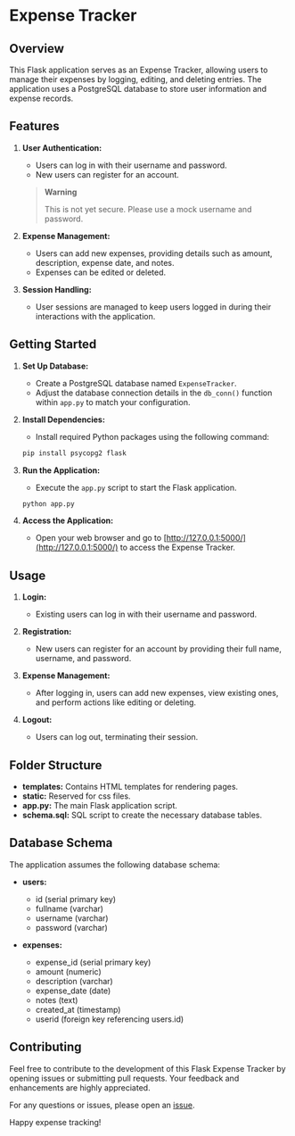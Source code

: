 # Expense Tracker

## Overview

This Flask application serves as an Expense Tracker, allowing users to manage their expenses by logging, editing, and deleting entries. The application uses a PostgreSQL database to store user information and expense records.

## Features

1. **User Authentication:**
    - Users can log in with their username and password.
    - New users can register for an account. 
	> **Warning**
	>
	> This is not yet secure. Please use a mock username and password.

2. **Expense Management:**
    - Users can add new expenses, providing details such as amount, description, expense date, and notes.
    - Expenses can be edited or deleted.

3. **Session Handling:**
    - User sessions are managed to keep users logged in during their interactions with the application.

## Getting Started

1. **Set Up Database:**
    - Create a PostgreSQL database named `ExpenseTracker`.
    - Adjust the database connection details in the `db_conn()` function within `app.py` to match your configuration.

2. **Install Dependencies:**
    - Install required Python packages using the following command:

    ```bash
    pip install psycopg2 flask
    ```

3. **Run the Application:**
    - Execute the `app.py` script to start the Flask application.

    ```bash
    python app.py
    ```

4. **Access the Application:**
    - Open your web browser and go to [http://127.0.0.1:5000/](http://127.0.0.1:5000/) to access the Expense Tracker.

## Usage

1. **Login:**
    - Existing users can log in with their username and password.

2. **Registration:**
    - New users can register for an account by providing their full name, username, and password.

3. **Expense Management:**
    - After logging in, users can add new expenses, view existing ones, and perform actions like editing or deleting.

4. **Logout:**
    - Users can log out, terminating their session.

## Folder Structure

- **templates:** Contains HTML templates for rendering pages.
- **static:** Reserved for css files.
- **app.py:** The main Flask application script.
- **schema.sql:** SQL script to create the necessary database tables.

## Database Schema

The application assumes the following database schema:

- **users:**
    - id (serial primary key)
    - fullname (varchar)
    - username (varchar)
    - password (varchar)

- **expenses:**
    - expense_id (serial primary key)
    - amount (numeric)
    - description (varchar)
    - expense_date (date)
    - notes (text)
    - created_at (timestamp)
    - userid (foreign key referencing users.id)

## Contributing

Feel free to contribute to the development of this Flask Expense Tracker by opening issues or submitting pull requests. Your feedback and enhancements are highly appreciated.

For any questions or issues, please open an [issue](https://github.com/valpaulo/ExpenseTracker/issues). 

Happy expense tracking!